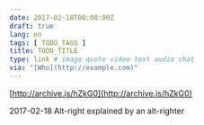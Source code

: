 ```yaml
---
date: 2017-02-18T00:00:00Z
draft: true
lang: en
tags: [ TODO_TAGS ]
title: TODO_TITLE
type: link # image quote video text audio chat
via: "[Who](http://example.com)"
---
```



[http://archive.is/hZkG0](http://archive.is/hZkG0)

2017-02-18
Alt-right explained by an alt-righter
